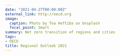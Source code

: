 ```yaml
---
date: "2021-04-27T00:00:00Z"
external_link: http://oecd.org
image:
  caption: Photo by Toa Heftiba on Unsplash
  focal_point: Smart
summary: Net zero transition of regions and cities
tags:
- OECD
title: Regional Outlook 2021
---
```

